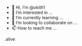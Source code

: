 - 👋 Hi, I’m @okith1
- 👀 I’m interested in ...
- 🌱 I’m currently learning ...
- 💞️ I’m looking to collaborate on ...
- 📫 How to reach me ...

<!---
okith1/okith1 is a ✨ special ✨ repository because its `README.md` (this file) appears on your GitHub profile.
You can click the Preview link to take a look at your changes.
--->.alive 
